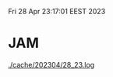 Fri 28 Apr 23:17:01 EEST 2023
# JAM
<a href='./cache/202304/28_23.log'>./cache/202304/28_23.log</a>
